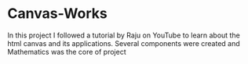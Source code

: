 # Canvas-Works
In this project I followed a tutorial by Raju on YouTube to learn about the html canvas and its applications. Several components were created and Mathematics was the core of project
